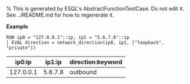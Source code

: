 % This is generated by ESQL's AbstractFunctionTestCase. Do not edit it. See ../README.md for how to regenerate it.

**Example**

```esql
ROW ip0 = "127.0.0.1"::ip, ip1 = "5.6.7.8"::ip
| EVAL direction = network_direction(ip0, ip1, ["loopback", "private"])
```

| ip0:ip | ip1:ip | direction:keyword |
| --- | --- | --- |
| 127.0.0.1 | 5.6.7.8 | outbound |


